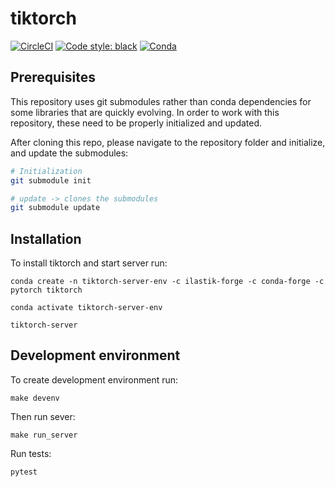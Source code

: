 # tiktorch
[![CircleCI](https://circleci.com/gh/ilastik/tiktorch.svg?style=shield)](https://circleci.com/gh/ilastik/tiktorch)
[![Code style: black](https://img.shields.io/badge/code%20style-black-000000.svg)](https://github.com/psf/black)
[![Conda](https://anaconda.org/ilastik-forge/tiktorch/badges/version.svg)](https://anaconda.org/ilastik-forge/tiktorch)

## Prerequisites

This repository uses git submodules rather than conda dependencies for some libraries that are quickly evolving.
In order to work with this repository, these need to be properly initialized and updated.

After cloning this repo, please navigate to the repository folder and initialize, and update the submodules:

```bash
# Initialization
git submodule init

# update -> clones the submodules
git submodule update

```


## Installation
To install tiktorch and start server run:
```
conda create -n tiktorch-server-env -c ilastik-forge -c conda-forge -c pytorch tiktorch

conda activate tiktorch-server-env

tiktorch-server
```

## Development environment

To create development environment run:

```
make devenv
```
Then run sever:

```
make run_server
```

Run tests:
```
pytest
```
